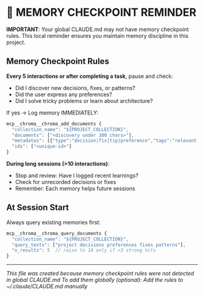 # 📝 MEMORY CHECKPOINT REMINDER

**IMPORTANT**: Your global CLAUDE.md may not have memory checkpoint rules.
This local reminder ensures you maintain memory discipline in this project.

## Memory Checkpoint Rules

**Every 5 interactions or after completing a task**, pause and check:
- Did I discover new decisions, fixes, or patterns?
- Did the user express any preferences?
- Did I solve tricky problems or learn about architecture?

If yes → Log memory IMMEDIATELY:
```javascript
mcp__chroma__chroma_add_documents {
  "collection_name": "${PROJECT_COLLECTION}",
  "documents": ["<discovery under 300 chars>"],
  "metadatas": [{"type":"decision|fix|tip|preference","tags":"relevant,tags","source":"file"}],
  "ids": ["<unique-id>"]
}
```

**During long sessions (>10 interactions)**:
- Stop and review: Have I logged recent learnings?
- Check for unrecorded decisions or fixes
- Remember: Each memory helps future sessions

## At Session Start

Always query existing memories first:
```javascript
mcp__chroma__chroma_query_documents {
  "collection_name": "${PROJECT_COLLECTION}",
  "query_texts": ["project decisions preferences fixes patterns"],
  "n_results": 5  // raise to 10 only if <3 strong hits
}
```

---
*This file was created because memory checkpoint rules were not detected in global CLAUDE.md*
*To add them globally (optional): Add the rules to ~/.claude/CLAUDE.md manually*
